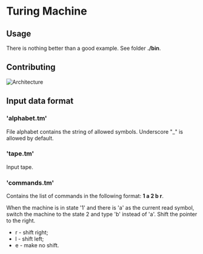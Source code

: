 # Turing Machine

## Usage
There is nothing better than a good example. See folder **./bin**.

## Contributing
![Architecture](https://github.com/sleeplynerd/Turing-Machine/blob/master/architecture/arch.png)

## Input data format
### 'alphabet.tm'
File alphabet contains the string of allowed symbols. Underscore "_" is allowed by default.
### 'tape.tm'
Input tape.
### 'commands.tm'
Contains the list of commands in the following format:
**1 a 2 b r**.

When the machine is in state '1' and there is 'a' as the current read symbol, switch the machine to the state 2 and type 'b' instead of 'a'. Shift the pointer to the right.

* r - shift right;
* l - shift left;
* e - make no shift.
